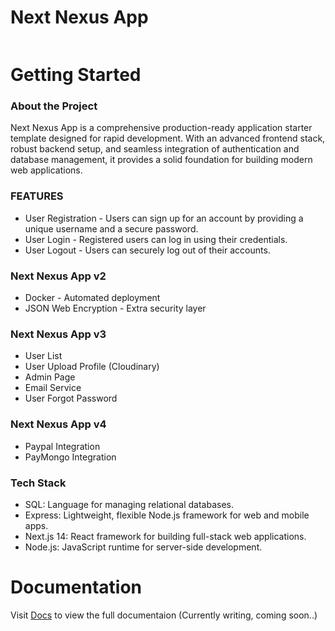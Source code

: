 # Next Nexus App

<a aria-label="License" href="https://github.com/Chysev/next-nexus-app/blob/main/README.md"><img alt="" src="https://img.shields.io/npm/l/next.svg?style=for-the-badge&labelColor=000000"></a>

# Getting Started

### About the Project

Next Nexus App is a comprehensive production-ready application starter template designed for rapid development. With an advanced frontend stack, robust backend setup, and seamless integration of authentication and database management, it provides a solid foundation for building modern web applications.

### FEATURES

- User Registration - Users can sign up for an account by providing a unique username and a secure password.
- User Login - Registered users can log in using their credentials.
- User Logout - Users can securely log out of their accounts.

### Next Nexus App v2

- Docker - Automated deployment
- JSON Web Encryption - Extra security layer

### Next Nexus App v3

- User List
- User Upload Profile (Cloudinary)
- Admin Page
- Email Service
- User Forgot Password

### Next Nexus App v4

- Paypal Integration
- PayMongo Integration

### Tech Stack

- SQL: Language for managing relational databases.
- Express: Lightweight, flexible Node.js framework for web and mobile apps.
- Next.js 14: React framework for building full-stack web applications.
- Node.js: JavaScript runtime for server-side development.

# Documentation

Visit [Docs] to view the full documentaion (Currently writing, coming soon..)

[Docs]: https://github.com/Chysev/next-nexus-app
